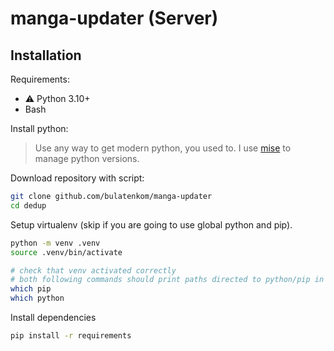 # manga-updater (Server)

## Installation

Requirements:
- ⚠️ Python 3.10+
- Bash

Install python:
> Use any way to get modern python, you used to. I use [mise](https://github.com/jdx/mise) to manage python versions.

Download repository with script:
```bash
git clone github.com/bulatenkom/manga-updater
cd dedup
```

Setup virtualenv (skip if you are going to use global python and pip).
```bash
python -m venv .venv
source .venv/bin/activate

# check that venv activated correctly
# both following commands should print paths directed to python/pip in .venv
which pip
which python
```

Install dependencies
```bash
pip install -r requirements
```
